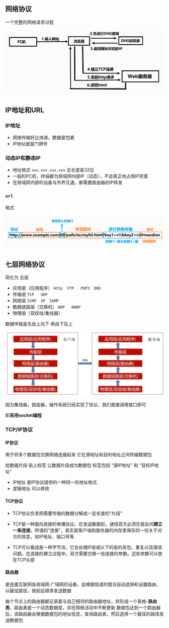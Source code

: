 ## 网络协议



一个完整的网络请求过程

![image-20200605225330282](img/2/1.png)



## IP地址和URL

### IP地址

*   网络传输好比快递，数据是包裹
*   IP地址就是门牌号

### 动态IP和静态IP

*   地址格式    `xxx.xxx.xxx.xxx` 总长度是32位
*   一般的PC机，终端都为局域网内部IP（动态），不会真正地占用IP资源
*   在局域网内部的设备与外界互通，都需要路由器的IP转发



### `url`

格式

![image-20200605232601357](img/2/2.png)



## 七层网络协议

简化为  五层

*   应用层（应用程序）   `Http  FTP   POP3  DNS`
*   传输层   `TCP   UDP`
*   网络层   `ICMP  IP  IGMP`
*   数据链路层（交换机）   `ARP   RARP`
*   物理层（双绞线/集线器）

数据传输是先由上向下    再由下往上

![image-20200729193827962](img/2/3.png)



因为集线器，路由器，操作系统已经实现了协议，我们直接调用接口即可

即**采用socket编程** 



### TCP/IP协议

#### IP协议

用于将多个数据包交换网络连接起来  它在源地址和目的地址之间传输数据包

给数据片段 贴上标签  让数据片段成为数据包  标签包括 “源IP地址”  和  “目标IP地址”

*   IP地址 是IP协议提供的一种同一的地址格式
*   逻辑地址  可以修改

#### TCP协议

*   TCP协议负责把需要传输的数据分解成一定长度的“片段”

*   TCP是一种面向连接的单播协议，在发送数据前，通信双方必须在彼此间**建立一条连接**。所谓的“连接”，其实是客户端和服务器的内存里保存的一份关于对方的信息，如IP地址、端口号等

*   TCP可以看成是一种字节流，它会处理IP层或以下的层的丢包、重复以及错误问题。在连接的建立过程中，双方需要交换一些连接的参数。这些参数可以放在TCP头部



#### 路由器

是连接互联网各局域网  广域网的设备，会根据信道的情况自动选择和设置路由，以最佳路径，按前后顺序发送数据

每个节点上的路由器都记录着与自己相邻的路由器地址，并形成一个表格-**路由表**，路由表是一个动态数据库，并在网络活动中不断更新
数据包达到一个路由器后，该路由器会根据数据包的地址信息，查询路由表，然后选择一个最佳的路径发送数据包

